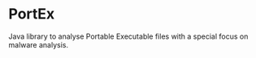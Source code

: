 PortEx
======

Java library to analyse Portable Executable files with a special focus on malware analysis.
